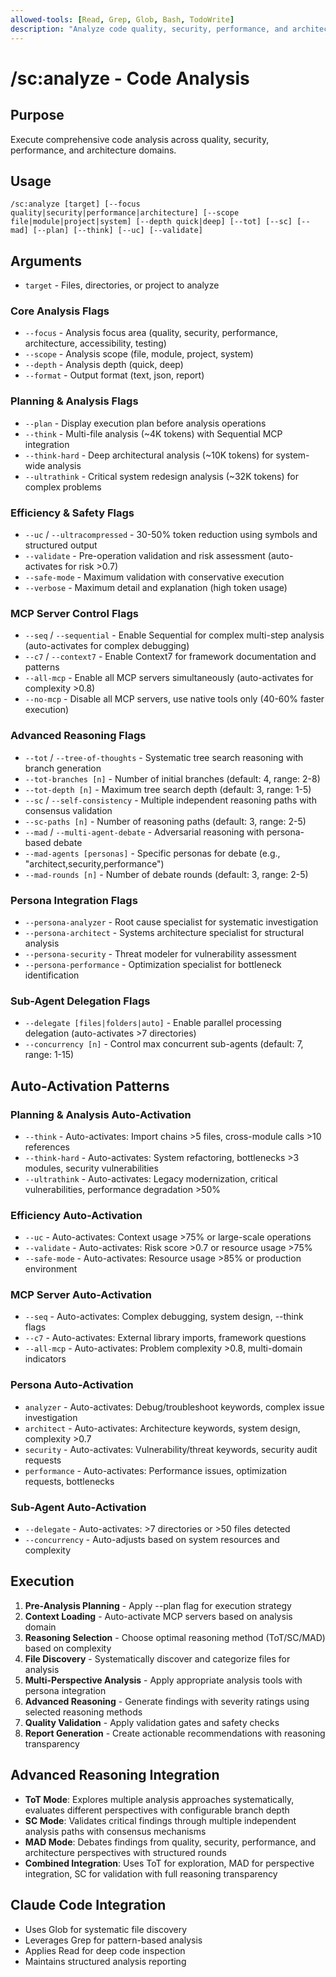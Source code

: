 ```yaml
---
allowed-tools: [Read, Grep, Glob, Bash, TodoWrite]
description: "Analyze code quality, security, performance, and architecture"
---
```


# /sc:analyze - Code Analysis

## Purpose
Execute comprehensive code analysis across quality, security, performance, and architecture domains.

## Usage
```
/sc:analyze [target] [--focus quality|security|performance|architecture] [--scope file|module|project|system] [--depth quick|deep] [--tot] [--sc] [--mad] [--plan] [--think] [--uc] [--validate]
```

## Arguments
- `target` - Files, directories, or project to analyze

### Core Analysis Flags
- `--focus` - Analysis focus area (quality, security, performance, architecture, accessibility, testing)
- `--scope` - Analysis scope (file, module, project, system)
- `--depth` - Analysis depth (quick, deep)
- `--format` - Output format (text, json, report)

### Planning & Analysis Flags
- `--plan` - Display execution plan before analysis operations
- `--think` - Multi-file analysis (~4K tokens) with Sequential MCP integration
- `--think-hard` - Deep architectural analysis (~10K tokens) for system-wide analysis
- `--ultrathink` - Critical system redesign analysis (~32K tokens) for complex problems

### Efficiency & Safety Flags
- `--uc` / `--ultracompressed` - 30-50% token reduction using symbols and structured output
- `--validate` - Pre-operation validation and risk assessment (auto-activates for risk >0.7)
- `--safe-mode` - Maximum validation with conservative execution
- `--verbose` - Maximum detail and explanation (high token usage)

### MCP Server Control Flags
- `--seq` / `--sequential` - Enable Sequential for complex multi-step analysis (auto-activates for complex debugging)
- `--c7` / `--context7` - Enable Context7 for framework documentation and patterns
- `--all-mcp` - Enable all MCP servers simultaneously (auto-activates for complexity >0.8)
- `--no-mcp` - Disable all MCP servers, use native tools only (40-60% faster execution)

### Advanced Reasoning Flags
- `--tot` / `--tree-of-thoughts` - Systematic tree search reasoning with branch generation
- `--tot-branches [n]` - Number of initial branches (default: 4, range: 2-8)
- `--tot-depth [n]` - Maximum tree search depth (default: 3, range: 1-5)
- `--sc` / `--self-consistency` - Multiple independent reasoning paths with consensus validation
- `--sc-paths [n]` - Number of reasoning paths (default: 3, range: 2-5)
- `--mad` / `--multi-agent-debate` - Adversarial reasoning with persona-based debate
- `--mad-agents [personas]` - Specific personas for debate (e.g., "architect,security,performance")
- `--mad-rounds [n]` - Number of debate rounds (default: 3, range: 2-5)

### Persona Integration Flags
- `--persona-analyzer` - Root cause specialist for systematic investigation
- `--persona-architect` - Systems architecture specialist for structural analysis
- `--persona-security` - Threat modeler for vulnerability assessment
- `--persona-performance` - Optimization specialist for bottleneck identification

### Sub-Agent Delegation Flags
- `--delegate [files|folders|auto]` - Enable parallel processing delegation (auto-activates >7 directories)
- `--concurrency [n]` - Control max concurrent sub-agents (default: 7, range: 1-15)

## Auto-Activation Patterns

### Planning & Analysis Auto-Activation
- `--think` - Auto-activates: Import chains >5 files, cross-module calls >10 references
- `--think-hard` - Auto-activates: System refactoring, bottlenecks >3 modules, security vulnerabilities
- `--ultrathink` - Auto-activates: Legacy modernization, critical vulnerabilities, performance degradation >50%

### Efficiency Auto-Activation
- `--uc` - Auto-activates: Context usage >75% or large-scale operations
- `--validate` - Auto-activates: Risk score >0.7 or resource usage >75%
- `--safe-mode` - Auto-activates: Resource usage >85% or production environment

### MCP Server Auto-Activation
- `--seq` - Auto-activates: Complex debugging, system design, --think flags
- `--c7` - Auto-activates: External library imports, framework questions
- `--all-mcp` - Auto-activates: Problem complexity >0.8, multi-domain indicators

### Persona Auto-Activation
- `analyzer` - Auto-activates: Debug/troubleshoot keywords, complex issue investigation
- `architect` - Auto-activates: Architecture keywords, system design, complexity >0.7
- `security` - Auto-activates: Vulnerability/threat keywords, security audit requests
- `performance` - Auto-activates: Performance issues, optimization requests, bottlenecks

### Sub-Agent Auto-Activation
- `--delegate` - Auto-activates: >7 directories or >50 files detected
- `--concurrency` - Auto-adjusts based on system resources and complexity

## Execution
1. **Pre-Analysis Planning** - Apply --plan flag for execution strategy
2. **Context Loading** - Auto-activate MCP servers based on analysis domain
3. **Reasoning Selection** - Choose optimal reasoning method (ToT/SC/MAD) based on complexity
4. **File Discovery** - Systematically discover and categorize files for analysis
5. **Multi-Perspective Analysis** - Apply appropriate analysis tools with persona integration
6. **Advanced Reasoning** - Generate findings with severity ratings using selected reasoning methods
7. **Quality Validation** - Apply validation gates and safety checks
8. **Report Generation** - Create actionable recommendations with reasoning transparency

## Advanced Reasoning Integration
- **ToT Mode**: Explores multiple analysis approaches systematically, evaluates different perspectives with configurable branch depth
- **SC Mode**: Validates critical findings through multiple independent analysis paths with consensus mechanisms
- **MAD Mode**: Debates findings from quality, security, performance, and architecture perspectives with structured rounds
- **Combined Integration**: Uses ToT for exploration, MAD for perspective integration, SC for validation with full reasoning transparency

## Claude Code Integration
- Uses Glob for systematic file discovery
- Leverages Grep for pattern-based analysis
- Applies Read for deep code inspection
- Maintains structured analysis reporting